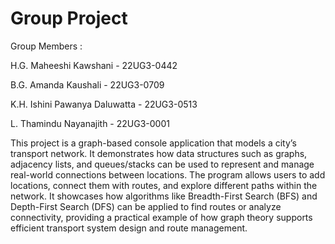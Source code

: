 # Group Project

Group Members :

H.G. Maheeshi Kawshani - 22UG3-0442

B.G. Amanda Kaushali - 22UG3-0709

K.H. Ishini Pawanya Daluwatta - 22UG3-0513

L. Thamindu Nayanajith - 22UG3-0001

This project is a graph-based console application that models a city’s transport network. It demonstrates how data structures such as graphs, adjacency lists, and queues/stacks can be used to represent and manage real-world connections between locations. The program allows users to add locations, connect them with routes, and explore different paths within the network. It showcases how algorithms like Breadth-First Search (BFS) and Depth-First Search (DFS) can be applied to find routes or analyze connectivity, providing a practical example of how graph theory supports efficient transport system design and route management.